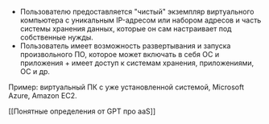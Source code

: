 - Пользователю предоставляется "чистый" экземпляр виртуального компьютера с уникальным IP-адресом или набором адресов и часть системы хранения данных, которые он сам настраивает под собственные нужды.
- Пользователь имеет возможность развертывания и запуска произвольного ПО, которое может включать в себя ОС и приложения + имеет доступ к системам хранения, приложениями, ОС и др.

Пример: виртуальный ПК с уже установленной системой, Microsoft Azure, Amazon EC2.

[[Понятные определения от GPT про aaS]]